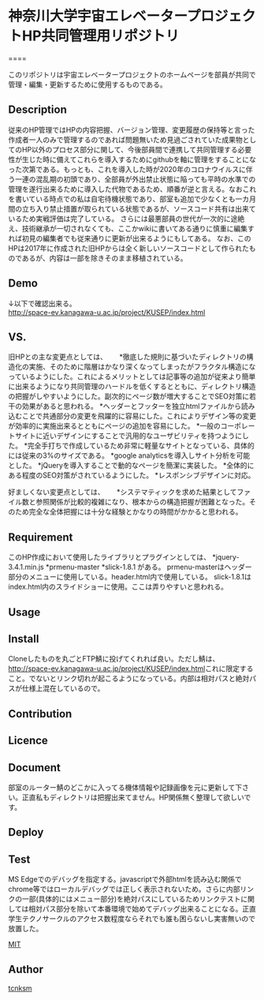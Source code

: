 # 神奈川大学宇宙エレベータープロジェクトHP共同管理用リポジトリ
====

このリポジトリは宇宙エレベータープロジェクトのホームページを部員が共同で管理・編集・更新するために使用するものである。

## Description
従来のHP管理ではHPの内容把握、バージョン管理、変更履歴の保持等と言った作成者一人のみで管理するのであれば問題無いため見過ごされていた成果物としてのHP以外のプロセス部分に関して、今後部員間で連携して共同管理する必要性が生じた時に備えてこれらを導入するためにgithubを軸に管理をすることになった次第である。もっとも、これを導入した時が2020年のコロナウイルスに伴う一連の混乱期の初頭であり、全部員が外出禁止状態に陥っても平時の水準での管理を遂行出来るために導入した代物であるため、順番が逆と言える。なおこれを書いている時点での私は自宅待機状態であり、部室も追加で少なくとも一カ月間の立ち入り禁止措置が取られている状態であるが、ソースコード共有は出来ているため実戦評価は完了している。  さらには最悪部員の世代が一次的に途絶え、技術継承が一切されなくても、ここかwikiに書いてある通りに慎重に編集すれば初見の編集者でも従来通りに更新が出来るようにもしてある。
なお、このHPは2017年に作成された旧HPからは全く新しいソースコードとして作られたものであるが、内容は一部を除きそのまま移植されている。

## Demo
↓以下で確認出来る。  
<http://space-ev.kanagawa-u.ac.jp/project/KUSEP/index.html>

## VS. 
旧HPとの主な変更点としては、　　
*徹底した規則に基づいたディレクトリの構造化の実施、そのために階層はかなり深くなってしまったがフラクタル構造になっているようにした。これによるメリットとしては記事等の追加が従来より簡単に出来るようになり共同管理のハードルを低くするとともに、ディレクトリ構造の把握がしやすいようにした。副次的にページ数が増大することでSEO対策に若干の効果があると思われる。
*ヘッダーとフッターを独立htmlファイルから読み込むことで共通部分の変更を飛躍的に容易にした。これによりデザイン等の変更が効率的に実施出来るとともにページの追加を容易にした。
*一般のコーポレートサイトに近いデザインにすることで汎用的なユーザビリティを持つようにした。
*完全手打ちで作成しているため非常に軽量なサイトとなっている、具体的には従来の3%のサイズである。
*google analyticsを導入しサイト分析を可能とした。
*jQueryを導入することで動的なページを簡潔に実装した。
*全体的にある程度のSEO対策がされているようにした。
*レスポンシブデザインに対応。

好ましくない変更点としては、　　
*システマティックを求めた結果としてファイル数と参照関係が比較的複雑になり、根本からの構造把握が困難となった。そのため完全な全体把握には十分な経験とかなりの時間がかかると思われる。

## Requirement
このHP作成において使用したライブラリとプラグインとしては、
*jquery-3.4.1.min.js
*prmenu-master
*slick-1.8.1
がある。
prmenu-masterはヘッダー部分のメニューに使用している。header.html内で使用している。
slick-1.8.1はindex.html内のスライドショーに使用。ここは弄りやすいと思われる。

## Usage

## Install
Cloneしたものを丸ごとFTP鯖に投げてくれれば良い。ただし鯖は、<http://space-ev.kanagawa-u.ac.jp/project/KUSEP/index.html>これに限定すること。でないとリンク切れが起こるようになっている。内部は相対パスと絶対パスが仕様上混在しているので。

## Contribution

## Licence

## Document
部室のルーター鯖のどこかに入ってる機体情報や記録画像を元に更新して下さい。正直私もディレクトリは把握出来てません。HP関係無く整理して欲しいです。

## Deploy

## Test
MS Edgeでのデバッグを指定する。javascriptで外部htmlを読み込む関係でchrome等ではローカルデバッグでは正しく表示されないため。さらに内部リンクの一部(具体的にはメニュー部分)を絶対パスにしているためリンクテストに関しては相対パス部分を除いて本番環境で始めてデバッグ出来ることになる。正直学生テクノサークルのアクセス数程度ならそれでも誰も困らないし実害無いので放置した。



[MIT](https://github.com/tcnksm/tool/blob/master/LICENCE)

## Author

[tcnksm](https://github.com/tcnksm)